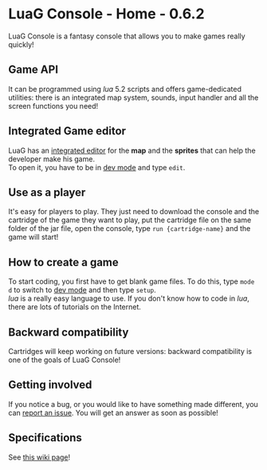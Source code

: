 # LuaG Console - Home - 0.6.2

LuaG Console is a fantasy console that allows you to make games really quickly!

## Game API
It can be programmed using *lua* 5.2 scripts and offers game-dedicated utilities: there is an integrated map system, sounds, input handler and all the screen functions you need!

## Integrated Game editor
LuaG has an [integrated editor](https://github.com/Vulcalien/LuaG-Console/wiki/Game-Editor) for the **map** and the **sprites** that can help the developer make his game.  
To open it, you have to be in [dev mode](https://github.com/Vulcalien/LuaG-Console/wiki/Dev-Mode) and type `edit`.

## Use as a player
It's easy for players to play. They just need to download the console and the cartridge of the game they want to play, put the cartridge file on the same folder of the jar file, open the console, type `run {cartridge-name}` and the game will start!

## How to create a game
To start coding, you first have to get blank game files. To do this, type `mode d` to switch to [dev mode](https://github.com/Vulcalien/LuaG-Console/wiki/Dev-Mode) and then type `setup`.  
*lua* is a really easy language to use. If you don't know how to code in *lua*, there are lots of tutorials on the Internet.

## Backward compatibility
Cartridges will keep working on future versions: backward compatibility is one of the goals of LuaG Console!

## Getting involved
If you notice a bug, or you would like to have something made different, you can [report an issue](https://github.com/Vulcalien/LuaG-Console/issues). You will get an answer as soon as possible!

## Specifications
See [this wiki page](https://github.com/Vulcalien/LuaG-Console/wiki/Specifications)!

